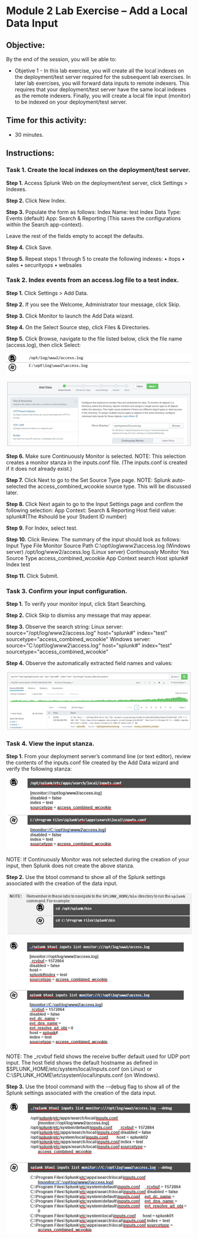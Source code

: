 # Module 2 Lab Exercise – Add a Local Data Input 

## Objective:
By the end of the session, you will be able to:
- Objetive 1 - In this lab exercise, you will create all the local indexes on the deployment/test server required for the subsequent lab exercises. In later lab exercises, you will forward data inputs to remote indexers. This requires that your deployment/test server have the same local indexes as the remote indexers. Finally, you will create a local file input (monitor) to be indexed on your deployment/test server.

## Time for this activity:
- 30 minutes.

## Instructions: 
<!-- Provide detailed steps on how to configure and manage systems, implement software solutions, perform security testing, or any other practical scenario relevant to the field of Information Technology -->

### Task 1. Create the local indexes on the deployment/test server.

**Step 1.** Access Splunk Web on the deployment/test server, click Settings > Indexes.

**Step 2.** Click New Index.

**Step 3.** Populate the form as follows: 
Index Name:	test
Index Data Type:	Events (default)
App:	Search & Reporting
(This saves the configurations within the Search app-context).

Leave the rest of the fields empty to accept the defaults.

**Step 4.** Click Save.

**Step 5.** Repeat steps 1 through 5 to create the following indexes:
•	itops
•	sales
•	securityops
•	websales


### Task 2. Index events from an access.log file to a test index.

**Step 1.** Click Settings > Add Data.

**Step 2.** If you see the Welcome, Administrator tour message, click Skip.

**Step 3.** Click Monitor to launch the Add Data wizard.

**Step 4.** On the Select Source step, click Files & Directories.

**Step 5.** Click Browse, navigate to the file listed below, click the file name (access.log), then click Select:

![diagrama1](../images/img10.png)

![diagrama1](../images/img11.png)

**Step 6.** Make sure Continuously Monitor is selected.
NOTE:	This selection creates a monitor stanza in the inputs.conf file. (The inputs.conf is created if it does not already exist.)

**Step 7.** Click Next to go to the Set Source Type page.
NOTE:	Splunk auto-selected the access_combined_wcookie source type. This will be discussed later.

**Step 8.** Click Next again to go to the Input Settings page and confirm the following selection: App Context: Search & Reporting
Host field value: splunk#(The #should be your Student ID number)

**Step 9.** For Index, select test.

**Step 10.** Click Review. The summary of the input should look as follows: 
Input Type	File Monitor
Source Path	C:\opt\log\www2\access.log (Windows server)
/opt/log/www2/access.log (Linux server)
Continuously Monitor	Yes
Source Type	access_combined_wcookie
App Context	search
Host	splunk#
Index	test

**Step 11.** Click Submit.

### Task 3. Confirm your input configuration.

**Step 1.** To verify your monitor input, click Start Searching.

**Step 2.** Click Skip to dismiss any message that may appear.

**Step 3.** Observe the search string: 
Linux server:
source="/opt/log/www2/access.log" host="splunk#" index="test" sourcetype="access_combined_wcookie"
Windows server:
source="C:\\opt\\log\\www2\\access.log" host="splunk#" index="test" sourcetype="access_combined_wcookie"

**Step 4.** Observe the automatically extracted field names and values:

![diagrama1](../images/img12.png)

### Task 4. View the input stanza.

**Step 1.** From your deployment server’s command line (or text editor), review the contents of the
inputs.conf file created by the Add Data wizard and verify the following stanza:

![diagrama1](../images/img13.png)

NOTE:	If Continuously Monitor was not selected during the creation of your input, then Splunk does not create the above stanza.

**Step 2.** Use the btool command to show all of the Splunk settings associated with the creation of the data input.

![diagrama1](../images/img14.png)

NOTE:	The _rcvbuf field shows the receive buffer default used for UDP port input. The host field shows the default hostname as defined in $SPLUNK_HOME/etc/system/local/inputs.conf (on Linux) or C:\SPLUNK_HOME\etc\system\local\inputs.conf (on Windows).

**Step 3.** Use the btool command with the --debug flag to show all of the Splunk settings associated with the creation of the data input.

![diagrama1](../images/img15.png)
